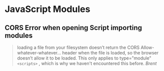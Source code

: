 # JavaScript Modules

## CORS Error when opening Script importing modules

> loading a file from your filesystem doesn’t return the CORS Allow-whatever-whatever... header when the file is loaded, so the browser doesn’t allow it to be loaded. This only applies to type="module" `<scripts>` , which is why we haven't encountered this before. _Brent_
